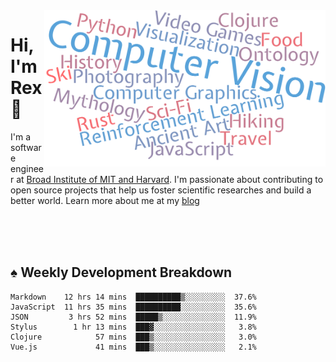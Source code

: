 <img src="https://raw.githubusercontent.com/rexwangcc/rexwangcc/master/myself.png" alt="Rex!" width="450" height="250" align="right">

# Hi, I'm Rex 👋

I'm a software engineer at [Broad Institute of MIT and Harvard](https://www.broadinstitute.org/). I'm passionate about contributing to open source projects that help us foster scientific researches and build a better world. Learn more about me at my [blog](https://rexwang.cc)

<br>
<br>
<br>

<table>
<tr valign="top" width="50%">
<!-- <td > -->

## ♠ Weekly Development Breakdown

<!-- code_time starts -->

```text
Markdown    12 hrs 14 mins  ██████████▒░░░░░░░░░  37.6%
JavaScript  11 hrs 35 mins  ██████████░░░░░░░░░░  35.6%
JSON         3 hrs 52 mins  █████▒░░░░░░░░░░░░░░  11.9%
Stylus        1 hr 13 mins  ███▓░░░░░░░░░░░░░░░░   3.8%
Clojure            57 mins  ███▒░░░░░░░░░░░░░░░░   3.0%
Vue.js             41 mins  ███▒░░░░░░░░░░░░░░░░   2.1%
```

<!-- code_time ends -->

<!-- Placeholder for my Game statuses -->

<!-- <td valign="top" width="50%">

#### ♦ My Personal Progress

</td> -->

</tr>
</table>
